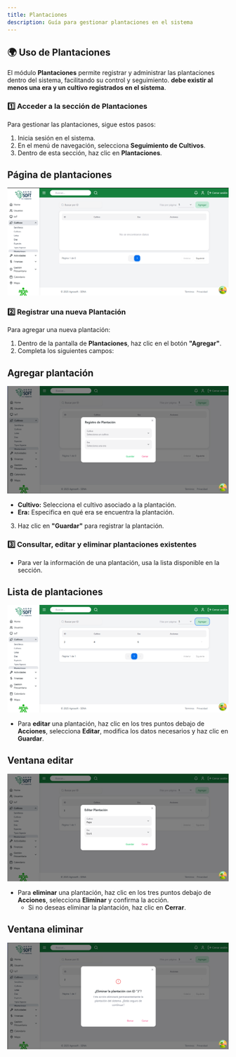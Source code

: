 ```yaml
---
title: Plantaciones
description: Guía para gestionar plantaciones en el sistema
---
```


## 🌍 Uso de Plantaciones

El módulo **Plantaciones** permite registrar y administrar las plantaciones dentro del sistema, facilitando su control y seguimiento. **debe existir al menos una era y un cultivo registrados en el sistema**.

### 1️⃣ **Acceder a la sección de Plantaciones**
Para gestionar las plantaciones, sigue estos pasos:
1. Inicia sesión en el sistema.
2. En el menú de navegación, selecciona **Seguimiento de Cultivos**.
3. Dentro de esta sección, haz clic en **Plantaciones**.

## Página de plantaciones
![Captura de pantalla plantaciones](../../../../public/plantaciones.png)

### 2️⃣ **Registrar una nueva Plantación**
Para agregar una nueva plantación:
1. Dentro de la pantalla de **Plantaciones**, haz clic en el botón **"Agregar"**.
2. Completa los siguientes campos:
## Agregar plantación
![Captura de pantalla agregar plantación](../../../../public/agregarPlantacion.png)
   - **Cultivo:** Selecciona el cultivo asociado a la plantación.
   - **Era:** Especifica en qué era se encuentra la plantación.
3. Haz clic en **"Guardar"** para registrar la plantación.

### 3️⃣ **Consultar, editar y eliminar plantaciones existentes**
- Para ver la información de una plantación, usa la lista disponible en la sección.
## Lista de plantaciones
![Captura de pantalla](../../../../public/listaplantaciones.png)
- Para **editar** una plantación, haz clic en los tres puntos debajo de **Acciones**, selecciona **Editar**, modifica los datos necesarios y haz clic en **Guardar**.
## Ventana editar
![Captura de pantalla](../../../../public/editarplantacion.png)
- Para **eliminar** una plantación, haz clic en los tres puntos debajo de **Acciones**, selecciona **Eliminar** y confirma la acción. 
   - Si no deseas eliminar la plantación, haz clic en **Cerrar**.
## Ventana eliminar
![Captura de pantalla](../../../../public/eliminarplantacion.png)

